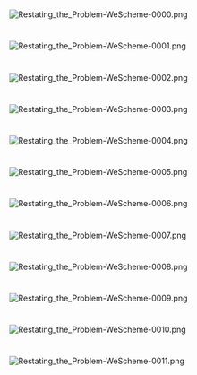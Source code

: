 #

![Restating_the_Problem-WeScheme-0000.png](Restating_the_Problem-WeScheme-0000.png)

#

![Restating_the_Problem-WeScheme-0001.png](Restating_the_Problem-WeScheme-0001.png)

#

![Restating_the_Problem-WeScheme-0002.png](Restating_the_Problem-WeScheme-0002.png)

#

![Restating_the_Problem-WeScheme-0003.png](Restating_the_Problem-WeScheme-0003.png)

#

![Restating_the_Problem-WeScheme-0004.png](Restating_the_Problem-WeScheme-0004.png)

#

![Restating_the_Problem-WeScheme-0005.png](Restating_the_Problem-WeScheme-0005.png)

#

![Restating_the_Problem-WeScheme-0006.png](Restating_the_Problem-WeScheme-0006.png)

#

![Restating_the_Problem-WeScheme-0007.png](Restating_the_Problem-WeScheme-0007.png)

#

![Restating_the_Problem-WeScheme-0008.png](Restating_the_Problem-WeScheme-0008.png)

#

![Restating_the_Problem-WeScheme-0009.png](Restating_the_Problem-WeScheme-0009.png)

#

![Restating_the_Problem-WeScheme-0010.png](Restating_the_Problem-WeScheme-0010.png)

#

![Restating_the_Problem-WeScheme-0011.png](Restating_the_Problem-WeScheme-0011.png)

